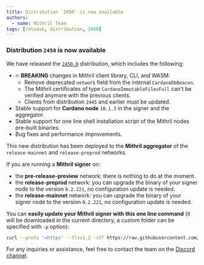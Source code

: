 ```yaml
---
title: Distribution `2450` is now available
authors:
  - name: Mithril Team
tags: [release, distribution, 2450]
---
```


### Distribution `2450` is now available

We have released the [`2450.0`](https://github.com/input-output-hk/mithril/releases/tag/2450.0) distribution, which includes the following:

- :fire: **BREAKING** changes in Mithril client library, CLI, and WASM:
  - Remove deprecated `network` field from the internal `CardanoDbBeacon`.
  - The Mithril certificates of type `CardanoImmutableFilesFull` can't be verified anymore with the previous clients.
  - Clients from distribution `2445` and earlier must be updated.
- Stable support for **Cardano node** `10.1.3` in the signer and the aggregator.
- Stable support for one line shell installation script of the Mithril nodes pre-built binaries.
- Bug fixes and performance improvements.

This new distribution has been deployed to the **Mithril aggregator** of the `release-mainnet` and `release-preprod` networks.

If you are running a **Mithril signer** on:

- the **pre-release-preview** network: there is nothing to do at the moment.
- the **release-preprod** network: you can upgrade the binary of your signer node to the version `0.2.221`, no configuration update is needed.
- the **release-mainnet** network: you can upgrade the binary of your signer node to the version `0.2.221`, no configuration update is needed.

You can **easily update your Mithril signer with this one line command** (it will be downloaded in the current directory, a custom folder can be specified with `-p` option):

```bash
curl --proto '=https' --tlsv1.2 -sSf https://raw.githubusercontent.com/input-output-hk/mithril/refs/heads/main/mithril-install.sh | sh -s -- -c mithril-signer -d 2450.0 -p $(pwd)
```

For any inquiries or assistance, feel free to contact the team on the [Discord channel](https://discord.gg/5kaErDKDRq).
